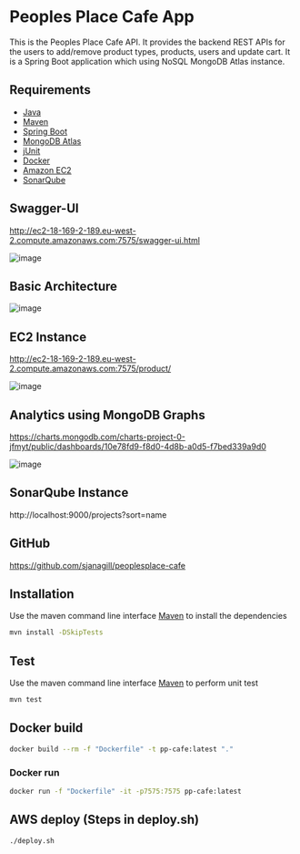 # Peoples Place Cafe App

This is the Peoples Place Cafe API. It provides the backend REST APIs for the users to add/remove product types, products, users and update cart. It is a Spring Boot application which using NoSQL MongoDB Atlas instance. 

## Requirements

* [Java](https://www.oracle.com/java/)
* [Maven](https://maven.apache.org/)
* [Spring Boot](https://spring.io/projects/spring-boot)
* [MongoDB Atlas](https://cloud.mongodb.com/)
* [jUnit](https://junit.org/)
* [Docker](https://www.docker.com/)
* [Amazon EC2](https://aws.amazon.com/ec2/)
* [SonarQube](https://www.sonarqube.org/)

## Swagger-UI
http://ec2-18-169-2-189.eu-west-2.compute.amazonaws.com:7575/swagger-ui.html

![image](https://user-images.githubusercontent.com/40201060/136126566-85601325-5b34-4dff-9c43-bf9e870f7b5a.png)

## Basic Architecture

![image](https://user-images.githubusercontent.com/40201060/136184929-c0f29fb5-28ad-4584-88f5-b686e7f3d7a8.png)

## EC2 Instance
http://ec2-18-169-2-189.eu-west-2.compute.amazonaws.com:7575/product/

![image](https://user-images.githubusercontent.com/40201060/136126690-5906e7ed-6cb7-4435-b12a-b7b54ed04853.png)


## Analytics using MongoDB Graphs
https://charts.mongodb.com/charts-project-0-jfmyt/public/dashboards/10e78fd9-f8d0-4d8b-a0d5-f7bed339a9d0

![image](https://user-images.githubusercontent.com/40201060/136126854-54226b62-9dad-4804-9e89-0a9e631bfe5d.png)


## SonarQube Instance
http://localhost:9000/projects?sort=name


## GitHub
https://github.com/sjanagill/peoplesplace-cafe

## Installation

Use the maven command line interface [Maven](https://maven.apache.org/) to install the dependencies

```bash
mvn install -DSkipTests
```

## Test
Use the maven command line interface [Maven](https://maven.apache.org/) to perform unit test
```bash
mvn test
```

## Docker build
```bash
docker build --rm -f "Dockerfile" -t pp-cafe:latest "."
```

### Docker run
```bash
docker run -f "Dockerfile" -it -p7575:7575 pp-cafe:latest
```

## AWS deploy (Steps in deploy.sh)
```bash
./deploy.sh
```
